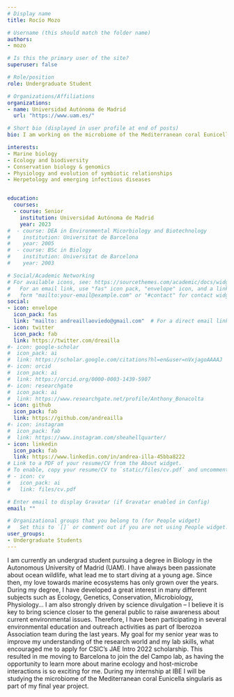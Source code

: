 ```yaml
---
# Display name
title: Rocío Mozo

# Username (this should match the folder name)
authors:
- mozo

# Is this the primary user of the site?
superuser: false

# Role/position
role: Undergraduate Student

# Organizations/Affiliations
organizations:
- name: Universidad Autónoma de Madrid
  url: "https://www.uam.es/"

# Short bio (displayed in user profile at end of posts)
bio: I am working on the microbiome of the Mediterranean coral Eunicella singularis as part of my final year project.

interests:
- Marine biology
- Ecology and biodiversity
- Conservation biology & genomics
- Physiology and evolution of symbiotic relationships
- Herpetology and emerging infectious diseases


education:
  courses:
  - course: Senior
    institution: Universidad Autónoma de Madrid
    year: 2023
#  - course: DEA in Environmental Micorbiology and Biotechnology
#    institution: Universitat de Barcelona
#    year: 2005
#  - course: BSc in Biology
#    institution: Universitat de Barcelona
#    year: 2003

# Social/Academic Networking
# For available icons, see: https://sourcethemes.com/academic/docs/widgets/#icons
#   For an email link, use "fas" icon pack, "envelope" icon, and a link in the
#   form "mailto:your-email@example.com" or "#contact" for contact widget.
social:
- icon: envelope
  icon_pack: fas
  link: "mailto: andreaillaoviedo@gmail.com"  # For a direct email link, use "mailto:test@example.org".
- icon: twitter
  icon_pack: fab
  link: https://twitter.com/dreailla
#- icon: google-scholar
#  icon_pack: ai
#  link: https://scholar.google.com/citations?hl=en&user=nVxjagoAAAAJ
#- icon: orcid
#  icon_pack: ai
#  link: https://orcid.org/0000-0003-1439-5907
#- icon: researchgate
#  icon_pack: ai
#  link: https://www.researchgate.net/profile/Anthony_Bonacolta
- icon: github
  icon_pack: fab
  link: https://github.com/andreailla
#- icon: instagram
#  icon_pack: fab
#  link: https://www.instagram.com/sheahellquarter/
- icon: linkedin
  icon_pack: fab
  link: https://www.linkedin.com/in/andrea-illa-45bba8222
# Link to a PDF of your resume/CV from the About widget.
# To enable, copy your resume/CV to `static/files/cv.pdf` and uncomment the lines below.
# - icon: cv
#   icon_pack: ai
#   link: files/cv.pdf

# Enter email to display Gravatar (if Gravatar enabled in Config)
email: ""

# Organizational groups that you belong to (for People widget)
#   Set this to `[]` or comment out if you are not using People widget.
user_groups:
- Undergraduate Students
---
```


I am currently an undergrad student pursuing a degree in Biology in the Autonomous University of Madrid (UAM). I have always been passionate about ocean wildlife, what lead me to start diving at a young age. Since then, my love towards marine ecosystems has only grown over the years. During my degree, I have developed a great interest in many different subjects such as Ecology, Genetics, Conservation, Microbiology, Physiology… I am also strongly driven by science divulgation – I believe it is key to bring science closer to the general public to raise awareness about current environmental issues. Therefore, I have been participating in several environmental education and outreach activities as part of Iberozoa Association team during the last years. My goal for my senior year was to improve my understanding of the research world and my lab skills, what encouraged me to apply for CSIC’s JAE Intro 2022 scholarship. This resulted in me moving to Barcelona to join the del Campo lab, as having the opportunity to learn more about marine ecology and host-microbe interactions is so exciting for me. During my internship at IBE I will be studying the microbiome of the Mediterranean coral Eunicella singularis as part of my final year project.
